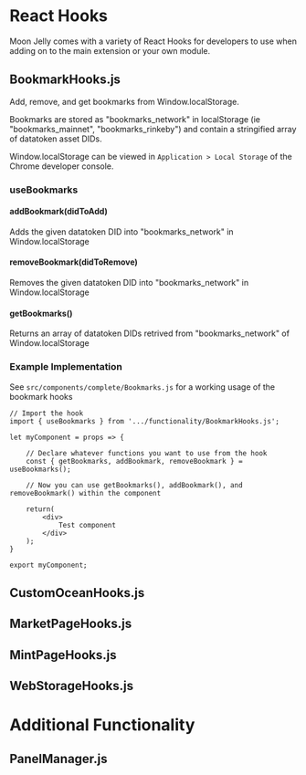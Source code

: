 # React Hooks
Moon Jelly comes with a variety of React Hooks for developers to use when adding on to the main extension or your own module.

## BookmarkHooks.js
Add, remove, and get bookmarks from Window.localStorage.

Bookmarks are stored as "bookmarks_network" in localStorage (ie "bookmarks_mainnet", "bookmarks_rinkeby") and contain a stringified array of datatoken asset DIDs.  

Window.localStorage can be viewed in `Application > Local Storage` of the Chrome developer console.

### useBookmarks
#### addBookmark(didToAdd)
Adds the given datatoken DID into "bookmarks_network" in Window.localStorage

#### removeBookmark(didToRemove)
Removes the given datatoken DID into "bookmarks_network" in Window.localStorage

#### getBookmarks()
Returns an array of datatoken DIDs retrived from "bookmarks_network" of Window.localStorage

### Example Implementation
See `src/components/complete/Bookmarks.js` for a working usage of the bookmark hooks
```JSX
// Import the hook
import { useBookmarks } from '.../functionality/BookmarkHooks.js';

let myComponent = props => {

    // Declare whatever functions you want to use from the hook
    const { getBookmarks, addBookmark, removeBookmark } = useBookmarks();
    
    // Now you can use getBookmarks(), addBookmark(), and removeBookmark() within the component
    
    return(
        <div>
            Test component
        </div>
    );
}

export myComponent;
```

## CustomOceanHooks.js



## MarketPageHooks.js

## MintPageHooks.js

## WebStorageHooks.js

# Additional Functionality
## PanelManager.js
